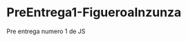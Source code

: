 # PreEntrega1-FigueroaInzunza
Pre entrega numero 1 de JS
<!-- Lo que quise hacer es simular una tienda, donde la gente se registra primero teniendo que ser mayor de edad, pero si no sos, igualmente podrias ver la store. Quise poner una calculadora de productos dentro de la tienda pero tuve un problema que no se me mostraba el alert con el resultado de la suma-->